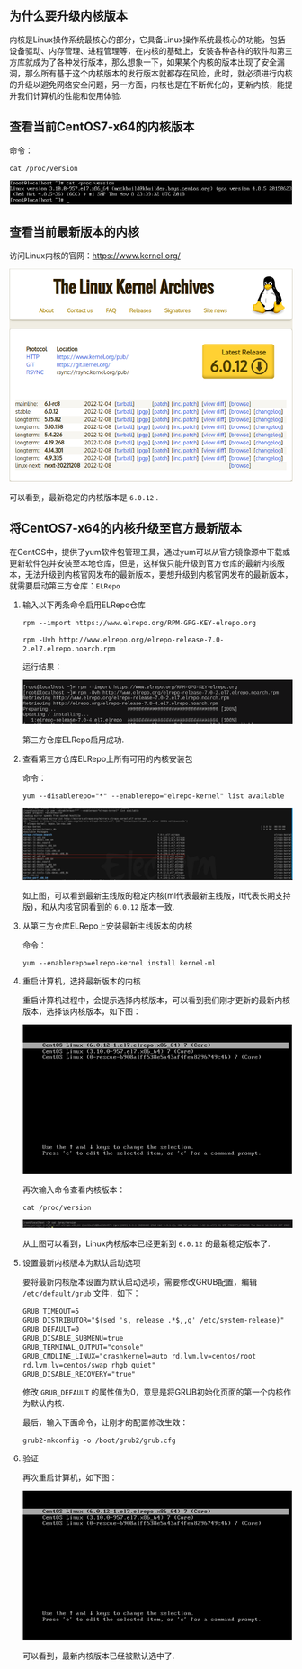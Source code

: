 ## 为什么要升级内核版本

内核是Linux操作系统最核心的部分，它具备Linux操作系统最核心的功能，包括设备驱动、内存管理、进程管理等，在内核的基础上，安装各种各样的软件和第三方库就成为了各种发行版本，那么想象一下，如果某个内核的版本出现了安全漏洞，那么所有基于这个内核版本的发行版本就都存在风险，此时，就必须进行内核的升级以避免网络安全问题，另一方面，内核也是在不断优化的，更新内核，能提升我们计算机的性能和使用体验.



## 查看当前CentOS7-x64的内核版本

命令：

```shell
cat /proc/version
```

![jietu](./images/15.png)



## 查看当前最新版本的内核

访问Linux内核的官网：https://www.kernel.org/

![jietu](./images/14.png)

可以看到，最新稳定的内核版本是 `6.0.12` .



## 将CentOS7-x64的内核升级至官方最新版本

在CentOS中，提供了yum软件包管理工具，通过yum可以从官方镜像源中下载或更新软件包并安装至本地仓库，但是，这样做只能升级到官方仓库的最新内核版本，无法升级到内核官网发布的最新版本，要想升级到内核官网发布的最新版本，就需要启动第三方仓库：`ELRepo` 

1. 输入以下两条命令启用ELRepo仓库

   ```shell
   rpm --import https://www.elrepo.org/RPM-GPG-KEY-elrepo.org
   ```

   ```shell
   rpm -Uvh http://www.elrepo.org/elrepo-release-7.0-2.el7.elrepo.noarch.rpm
   ```

   运行结果：

   ![jietu](./images/16.png)

   第三方仓库ELRepo启用成功.

2. 查看第三方仓库ELRepo上所有可用的内核安装包

   命令：

   ```shell
   yum --disablerepo="*" --enablerepo="elrepo-kernel" list available
   ```

   ![jietu](./images/17.jpg)

   如上图，可以看到最新主线版的稳定内核(ml代表最新主线版，lt代表长期支持版)，和从内核官网看到的 `6.0.12` 版本一致.

3. 从第三方仓库ELRepo上安装最新主线版本的内核

   命令：

   ```shell
   yum --enablerepo=elrepo-kernel install kernel-ml
   ```

4. 重启计算机，选择最新版本的内核

   重启计算机过程中，会提示选择内核版本，可以看到我们刚才更新的最新内核版本，选择该内核版本，如下图：

   ![jietu](./images/18.png)

   再次输入命令查看内核版本：

   ```shell
   cat /proc/version
   ```

   ![jietu](./images/19.png)

   从上图可以看到，Linux内核版本已经更新到 `6.0.12` 的最新稳定版本了.

5. 设置最新内核版本为默认启动选项

   要将最新内核版本设置为默认启动选项，需要修改GRUB配置，编辑 `/etc/default/grub` 文件，如下：

   ```shell
   GRUB_TIMEOUT=5
   GRUB_DISTRIBUTOR="$(sed 's, release .*$,,g' /etc/system-release)"
   GRUB_DEFAULT=0
   GRUB_DISABLE_SUBMENU=true
   GRUB_TERMINAL_OUTPUT="console"
   GRUB_CMDLINE_LINUX="crashkernel=auto rd.lvm.lv=centos/root rd.lvm.lv=centos/swap rhgb quiet"
   GRUB_DISABLE_RECOVERY="true"
   ```

   修改 `GRUB_DEFAULT` 的属性值为0，意思是将GRUB初始化页面的第一个内核作为默认内核.

   最后，输入下面命令，让刚才的配置修改生效：

   ```shell
   grub2-mkconfig -o /boot/grub2/grub.cfg
   ```

6. 验证

   再次重启计算机，如下图：

   ![jietu](./images/18.png)

   可以看到，最新内核版本已经被默认选中了.


